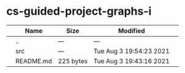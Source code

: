 # cs-guided-project-graphs-i

<table><thead><tr class="header"><th></th><th>Name</th><th>Size</th><th>Modified</th><th></th></tr></thead><tbody><tr class="odd"><td></td><td><span class="goup">..</span></td><td>—</td><td>—</td><td></td></tr><tr class="even"><td></td><td><span class="name">src</span></td><td>—</td><td>Tue Aug 3 19:54:23 2021</td><td></td></tr><tr class="odd"><td></td><td><span class="name">README.md</span></td><td>225 bytes</td><td>Tue Aug 3 19:43:16 2021</td><td></td></tr></tbody></table>
